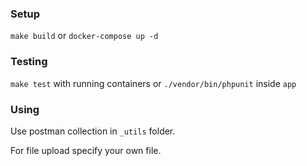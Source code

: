 ### Setup

`make build` or `docker-compose up -d`

### Testing

`make test` with running containers or `./vendor/bin/phpunit` inside `app`

### Using

Use postman collection in `_utils` folder.

For file upload specify your own file.